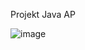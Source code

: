 Projekt Java AP

![image](https://github.com/MateuszBedkowski/Java_AP_projekt/assets/94284923/208caf0d-2254-4e1c-b2d0-dde12ae875c2)
